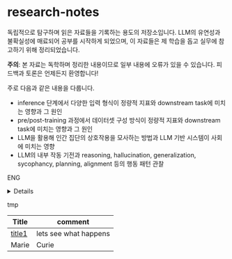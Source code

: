 # research-notes

독립적으로 탐구하며 읽은 자료들을 기록하는 용도의 저장소입니다. LLM의 유연성과 불확실성에 매료되어 공부를 시작하게 되었으며, 이 자료들은 제 학습을 돕고 실무에 참고하기 위해 정리되었습니다.

**주의**: 본 자료는 독학하며 정리한 내용이므로 일부 내용에 오류가 있을 수 있습니다. 피드백과 토론은 언제든지 환영합니다!

주로 다음과 같은 내용을 다룹니다.
- inference 단계에서 다양한 입력 형식이 정량적 지표와 downstream task에 미치는 영향과 그 원인
- pre/post-training 과정에서 데이터셋 구성 방식이 정량적 지표와 downstream task에 미치는 영향과 그 원인
- LLM을 활용해 인간 집단의 상호작용을 모사하는 방법과 LLM 기반 시스템이 사회에 미치는 영향
- LLM의 내부 작동 기전과 reasoning, hallucination, generalization, sycophancy, planning, alignment 등의 행동 패턴 관찰

ENG
<details>
This repository is dedicated to arxiving materials that I've independently explored. My studies began from a fascination with the flexibility and uncertainty inherent in LLMs, and these documents are compiled to assist my learning and practical applications.

**Note**: Since this repository consists of self-organized materials, some content may contain inaccuracies. Feedback and discussions are always welcome!

Specifically, this repository covers:
- How various forms of input data during inference impact quantitative metrics and downstream tasks, and the underlying reasons.
- How dataset composition methods during pre- and post-training affect quantitative metrics and downstream tasks, and the reasons for these effects.
- Techniques for simulating human group interactions using LLMs, and implications of LLM-based systems on society.
- Observations of LLMs' internal mechanisms and behavioral patterns, including reasoning, hallucination, generalization, sycophancy, planning, and alignment.
</details>

tmp

| Title                                                                       | comment               |
| --------------------------------------------------------------------------- | --------------------- |
| [title1](obsidian://open?vault=github&file=research-notes%2Ftmp%2Ftmpfile1) | lets see what happens |
| Marie                                                                       | Curie                 |
